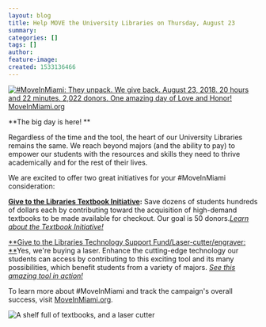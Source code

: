 ```yaml
---
layout: blog
title: Help MOVE the University Libraries on Thursday, August 23
summary:
categories: []
tags: []
author:
feature-image:
created: 1533136466
---
```

[![#MoveInMiami: They unpack. We give back. August 23, 2018\. 20 hours and 22 minutes. 2,022 donors. One amazing day of Love and Honor! MoveInMiami.org](/images/post-images/18_MIM_Header.jpg)](https://www.youtube.com/watch?v=EOW71UPU-hE)

**The big day is here! **

Regardless of the time and the tool, the heart of our University Libraries remains the same. We reach beyond majors (and the ability to pay) to empower our students with the resources and skills they need to thrive academically and for the rest of their lives.  

We are excited to offer two great initiatives for your #MoveInMiami consideration:  

**[Give to the Libraries Textbook Initiative](https://www.givetomiamioh.org/s/916/16/interior-flah.aspx?sid=916&gid=1&pgid=10874&cid=20230&ecid=20230&crid=0&calpgid=9087&calcid=18947&appealcode=MIM):** Save dozens of students hundreds of dollars each by contributing toward the acquisition of high-demand textbooks to be made available for checkout. Our goal is 50 donors._[Learn about the Textbook Initiative!](https://www.youtube.com/watch?v=MIrugGajKNM)_  

[**Give to the Libraries Technology Support Fund/Laser-cutter/engraver: **](http://www.givetomiamioh.org/s/916/16/interior-flah.aspx?sid=916&gid=1&pgid=10879&cid=20235&ecid=20235&crid=0&calpgid=9087&calcid=18947&appealcode=MIM)Yes, we're buying a laser. Enhance the cutting-edge technology our students can access by contributing to this exciting tool and its many possibilities, which benefit students from a variety of majors. _[See this amazing tool in action!](https://www.youtube.com/watch?v=OISr9sYjPq4&authuser=1)_  

To learn more about #MoveInMiami and track the campaign's overall success, visit [MoveInMiami.org](https://moveinmiami.org/).

![A shelf full of textbooks, and a laser cutter](/images/post-images/MIM_Footer.jpg)
